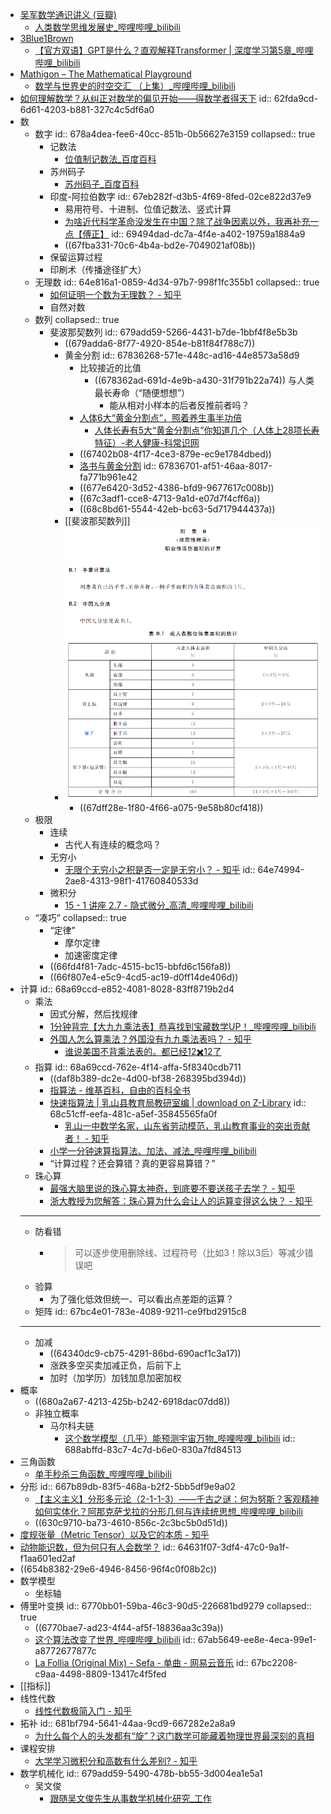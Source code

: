 - [吴军数学通识讲义 (豆瓣)](https://book.douban.com/subject/35426737/)
	- [人类数学思维发展史_哔哩哔哩_bilibili](https://www.bilibili.com/video/BV1W7411B7Yw)
- [3Blue1Brown](https://www.3blue1brown.com/)
	- [【官方双语】GPT是什么？直观解释Transformer | 深度学习第5章_哔哩哔哩_bilibili](https://www.bilibili.com/video/BV13z421U7cs)
- [Mathigon – The Mathematical Playground](https://mathigon.org/)
	- [数学与世界史的时空交汇 （上集）_哔哩哔哩_bilibili](https://www.bilibili.com/video/BV11Z421M7sm)
- [如何理解数学？从纠正对数学的偏见开始——得数学者得天下](https://mp.weixin.qq.com/s/-He1bR38pSgydXulSqSisA)
  id:: 62fda9cd-6d61-4203-b881-327c4c5df6a0
- 数
	- 数字
	  id:: 678a4dea-fee6-40cc-851b-0b56627e3159
	  collapsed:: true
		- 记数法
			- [位值制记数法_百度百科](https://baike.baidu.com/item/%E4%BD%8D%E5%80%BC%E5%88%B6%E8%AE%B0%E6%95%B0%E6%B3%95)
		- 苏州码子
			- [苏州码子_百度百科](https://baike.baidu.com/item/%E8%8B%8F%E5%B7%9E%E7%A0%81%E5%AD%90/951069)
		- 印度-阿拉伯数字
		  id:: 67eb282f-d3b5-4f69-8fed-02ce822d37e9
			- 易用符号、十进制、位值记数法、竖式计算
			- [为啥近代科学革命没发生在中国？除了战争因素以外，我再补充一点【傅正】](https://www.bilibili.com/video/BV1MF411M74i)
			  id:: 69494dad-dc7a-4f4e-a402-19759a1884a9
			- ((67fba331-70c6-4b4a-bd2e-7049021af08b))
		- 保留运算过程
		- 印刷术（传播途径扩大）
	- 无理数
	  id:: 64e816a1-0859-4d34-97b7-998f1fc355b1
	  collapsed:: true
		- [如何证明一个数为无理数？ - 知乎](https://www.zhihu.com/question/66606347)
		- 自然对数
	- 数列
	  collapsed:: true
		- 斐波那契数列
		  id:: 679add59-5266-4431-b7de-1bbf4f8e5b3b
			- ((679adda6-8f77-4920-854e-b81f84f788c7))
			- 黄金分割
			  id:: 67836268-571e-448c-ad16-44e8573a58d9
				- 比较接近的比值
					- ((678362ad-691d-4e9b-a430-31f791b22a74)) 与人类最长寿命（“随便想想”）
						- 能从相对小样本的后者反推前者吗？
				- [人体6大“黄金分割点”，照着养生事半功倍](https://baijiahao.baidu.com/s?id=1557060947216391)
					- [人体长寿有5大“黄金分割点”你知道几个（人体上28项长寿特征）-老人健康-科常识网](https://kechangshi.com/ren-ti-chang-shou-you-5-da-huang-jin-fen-ge-dian--ni-zhi-dao-ji-ge)
				- ((67402b08-4f17-4ce3-879e-ec9e1784dbed))
				- [洛书与黄金分割](https://www.renrendoc.com/paper/108383231.html)
				  id:: 67836701-af51-46aa-8017-fa771b961e42
				- ((677e6420-3d52-4386-bfd9-9677617c008b))
				- ((67c3adf1-cce8-4713-9a1d-e07d7f4cff6a))
				- ((68c8bd61-5544-42eb-bc63-5d717944437a))
			- [[斐波那契数列]]
			- ![image.png](../assets/image_1742729798676_0.png)
				- ((67dff28e-1f80-4f66-a075-9e58b80cf418))
	- 极限
		- 连续
			- 古代人有连续的概念吗？
		- 无穷小
			- [无限个无穷小之积是否一定是无穷小？ - 知乎](https://zhuanlan.zhihu.com/p/88642140)
			  id:: 64e74994-2ae8-4313-98f1-41760840533d
		- 微积分
			- [15 - 1 讲座 2.7 - 隐式微分_高清_哔哩哔哩_bilibili](https://www.bilibili.com/video/BV13Ad8YUE6C/?p=15)
	- “凑巧”
	  collapsed:: true
		- “定律”
			- 摩尔定律
			- 加速密度定律
		- ((66fd4f81-7adc-4515-bc15-bbfd6c156fa8))
		- ((66f807e4-e5c9-4cd5-ac19-d0ff14de406d))
- 计算
  id:: 68a69ccd-e852-4081-8028-83ff8719b2d4
	- 乘法
		- 因式分解，然后找规律
		- [1分钟背完【大九九乘法表】恭喜找到宝藏数学UP！_哔哩哔哩_bilibili](https://www.bilibili.com/video/BV1EKbsz4Ef8/)
		- [外国人怎么算乘法？外国没有九九乘法表吗？ - 知乎](https://www.zhihu.com/question/266903315)
			- [谁说美国不背乘法表的。都已经12✖️12了](https://www.xiaohongshu.com/explore/653749cc000000001e030831)
	- 指算
	  id:: 68a69ccd-762e-4f14-affa-5f8340cdb711
		- ((daf8b389-dc2e-4d00-bf38-268395bd394d))
		- [指算法 - 维基百科，自由的百科全书](https://zh.wikipedia.org/zh-cn/%E6%8C%87%E7%AE%97%E6%B3%95)
		- [快速指算法 | 乳山县教育局教研室编 | download on Z-Library](https://z-lib.fm/book/41352039/d1047d)
		  id:: 68c51cff-eefa-481c-a5ef-35845565fa0f
			- [乳山一中数学名家，山东省劳动模范，乳山教育事业的突出贡献者！ - 知乎](https://zhuanlan.zhihu.com/p/378155956)
		- [小学一分钟速算指算法、加法、减法_哔哩哔哩_bilibili](https://www.bilibili.com/video/BV14M4y127Vr)
		- “计算过程？还会算错？真的更容易算错？”
	- 珠心算
		- [最强大脑里说的珠心算太神奇，到底要不要送孩子去学？ - 知乎](https://zhuanlan.zhihu.com/p/86656013)
		- [浙大教授为您解答：珠心算为什么会让人的运算变得这么快？ - 知乎](https://zhuanlan.zhihu.com/p/366694367)
	- ---
	- 防看错
		- >可以逐步使用删除线、过程符号（比如3！除以3后）等减少错误吧
	- 验算
		- 为了强化低效但统一、可以看出点差距的运算？
	- 矩阵
	  id:: 67bc4e01-783e-4089-9211-ce9fbd2915c8
	- ---
	- 加减
		- ((64340dc9-cb75-4291-86bd-690acf1c3a17))
		- 涨跌多空买卖加减正负，后前下上
		- 加时（加学历）加钱加息加密加权
- 概率
	- ((680a2a67-4213-425b-b242-6918dac07dd8))
	- 非独立概率
		- 马尔科夫链
			- [这个数学模型（几乎）能预测宇宙万物_哔哩哔哩_bilibili](https://www.bilibili.com/video/BV1Aj8DzzE42)
			  id:: 688abffd-83c7-4c7d-b6e0-830a7fd84513
- 三角函数
	- [单手秒杀三角函数_哔哩哔哩_bilibili](https://www.bilibili.com/video/BV1khCGYpEwj)
- 分形
  id:: 667b89db-83f5-468a-b2f2-5bb5df9e9a02
	- [【主义主义】分形多元论（2-1-1-3）——千古之谜：何为努斯？客观精神如何实体化？阿那克萨戈拉的分形几何与连续统思想_哔哩哔哩_bilibili](https://www.bilibili.com/video/BV1jN411Q7P1)
	- ((630c9710-ba73-4610-856c-2c3bc5b0d51d))
- [度规张量（Metric Tensor）以及它的本质 - 知乎](https://zhuanlan.zhihu.com/p/94862461/)
- [动物能识数，但为何只有人会数学？](https://mp.weixin.qq.com/s/ThDAgH0WVnKFsaceP9KSTw)
  id:: 64631f07-3df4-47c0-9a1f-f1aa601ed2af
- ((654b8382-29e6-4946-8456-96f4c0f08b2c))
- 数学模型
	- 坐标轴
- 傅里叶变换
  id:: 6770bb01-59ba-46c3-90d5-226681bd9279
  collapsed:: true
	- ((6770bae7-ad23-4f44-af5f-18836aa3c39a))
	- [这个算法改变了世界_哔哩哔哩_bilibili](https://www.bilibili.com/video/BV1CY411R7bA)
	  id:: 67ab5649-ee8e-4eca-99e1-a8772677877c
	- [La Follia (Original Mix) - Sefa - 单曲 - 网易云音乐](https://music.163.com/song?id=1297743647&uct2=U2FsdGVkX1+NwB0BVapjyWYa6SiUcx8QG3bAWvdreys=)
	  id:: 67bc2208-c9aa-4498-8809-13417c4f5fed
- [[指标]]
- 线性代数
	- [线性代数极简入门 - 知乎](https://zhuanlan.zhihu.com/p/360522408)
- 拓补
  id:: 681bf794-5641-44aa-9cd9-667282e2a8a9
	- [为什么每个人的头发都有“旋”？这门数学可能藏着物理世界最深刻的真相](https://mp.weixin.qq.com/s/xDfWqZxQyCvJrADq5ilN6g)
- 课程安排
	- [大学学习微积分和高数有什么差别? - 知乎](https://www.zhihu.com/question/346869038)
- 数学机械化
  id:: 679add59-5490-478b-bb55-3d004ea1e5a1
	- 吴文俊
		- [跟随吴文俊先生从事数学机械化研究_工作](https://www.sohu.com/a/313576707_642678)